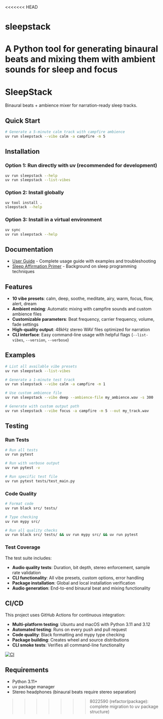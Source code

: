<<<<<<< HEAD
# sleepstack
A Python tool for generating binaural beats and mixing them with ambient sounds for sleep and focus
=======
# SleepStack

Binaural beats + ambience mixer for narration-ready sleep tracks.

## Quick Start

```bash
# Generate a 5-minute calm track with campfire ambience
uv run sleepstack --vibe calm -a campfire -m 5
```

## Installation

### Option 1: Run directly with uv (recommended for development)
```bash
uv run sleepstack --help
uv run sleepstack --list-vibes
```

### Option 2: Install globally
```bash
uv tool install .
sleepstack --help
```

### Option 3: Install in a virtual environment
```bash
uv sync
uv run sleepstack --help
```

## Documentation

- [User Guide](_docs/user-guide.md) - Complete usage guide with examples and troubleshooting
- [Sleep Affirmation Primer](_docs/sleep-affirmation-primer.md) - Background on sleep programming techniques

## Features

- **10 vibe presets**: calm, deep, soothe, meditate, airy, warm, focus, flow, alert, dream
- **Ambient mixing**: Automatic mixing with campfire sounds and custom ambience files
- **Customizable parameters**: Beat frequency, carrier frequency, volume, fade settings
- **High-quality output**: 48kHz stereo WAV files optimized for narration
- **CLI interface**: Easy command-line usage with helpful flags (`--list-vibes`, `--version`, `--verbose`)

## Examples

```bash
# List all available vibe presets
uv run sleepstack --list-vibes

# Generate a 1-minute test track
uv run sleepstack --vibe calm -a campfire -m 1

# Use custom ambience file
uv run sleepstack --vibe deep --ambience-file my_ambience.wav -s 300

# Generate with custom output path
uv run sleepstack --vibe focus -a campfire -m 5 --out my_track.wav
```

## Testing

### Run Tests
```bash
# Run all tests
uv run pytest

# Run with verbose output
uv run pytest -v

# Run specific test file
uv run pytest tests/test_main.py
```

### Code Quality
```bash
# Format code
uv run black src/ tests/

# Type checking
uv run mypy src/

# Run all quality checks
uv run black src/ tests/ && uv run mypy src/ && uv run pytest
```

### Test Coverage
The test suite includes:
- **Audio quality tests**: Duration, bit depth, stereo enforcement, sample rate validation
- **CLI functionality**: All vibe presets, custom options, error handling
- **Package installation**: Global and local installation verification
- **Audio generation**: End-to-end binaural beat and mixing functionality

## CI/CD

This project uses GitHub Actions for continuous integration:

- **Multi-platform testing**: Ubuntu and macOS with Python 3.11 and 3.12
- **Automated testing**: Runs on every push and pull request
- **Code quality**: Black formatting and mypy type checking
- **Package building**: Creates wheel and source distributions
- **CLI smoke tests**: Verifies all command-line functionality

[![CI](https://github.com/your-username/subconscious-metaprogramming/workflows/CI/badge.svg)](https://github.com/your-username/subconscious-metaprogramming/actions)

## Requirements

- Python 3.11+
- uv package manager
- Stereo headphones (binaural beats require stereo separation)
>>>>>>> 8022590 (refactor(package): complete migration to uv package structure)
